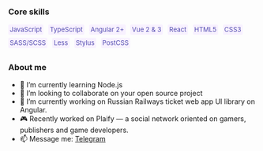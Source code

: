 ### Core skills

<style>
.skill {
  display: inline-block;
  min-width: 2em;
  font-size: 13px;
  color: #534cb0;
  background-color: #f8f1ff;
  padding: 2px 3px 3px 3px;
  border-radius: 3px;
  margin: 0 6px 6px 0;
  text-align: center;
}
</style>

<span class="skill">JavaScript</span> 
<span class="skill">TypeScript</span> 
<span class="skill">Angular 2+</span> 
<span class="skill">Vue 2 & 3</span> 
<span class="skill">React</span> 
<span class="skill">HTML5</span> 
<span class="skill">CSS3</span> 
<span class="skill">SASS/SCSS</span> 
<span class="skill">Less</span> 
<span class="skill">Stylus</span> 
<span class="skill">PostCSS</span>

### About me
- 🌱 I’m currently learning Node.js
- 👯 I’m looking to collaborate on your open source project
- 🔭 I’m currently working on Russian Railways ticket web app UI library on Angular.
- 🎮 Recently worked on Plaify — a social network oriented on gamers, publishers and game developers.
- 📫 Message me: <a href="t.me/@ConstantinePlaify" about="_blank">Telegram</a>
